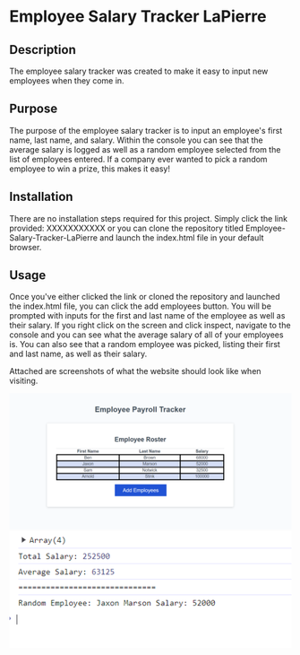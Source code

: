 # Employee Salary Tracker LaPierre

## Description

The employee salary tracker was created to make it easy to input new employees when they come in. 

## Purpose

The purpose of the employee salary tracker is to input an employee's first name, last name, and salary. Within the console you can see that the average salary is logged as well as a random employee selected from the list of employees entered. If a company ever wanted to pick a random employee to win a prize, this makes it easy!

## Installation

There are no installation steps required for this project. Simply click the link provided: XXXXXXXXXXX or you can clone the repository titled Employee-Salary-Tracker-LaPierre and launch the index.html file in your default browser.

## Usage

Once you've either clicked the link or cloned the repository and launched the index.html file, you can click the add employees button. You will be prompted with inputs for the first and last name of the employee as well as their salary. If you right click on the screen and click inspect, navigate to the console and you can see what the average salary of all of your employees is. You can also see that a random employee was picked, listing their first and last name, as well as their salary.

Attached are screenshots of what the website should look like when visiting.

![Alt text](./assets/images/payrolltracker.png?raw=true "Main webpage")
![Alt text](./assets/images/payrolltrackerconsole.png?raw=true "Console")